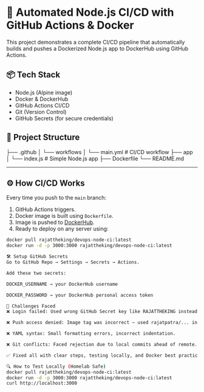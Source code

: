 # 🚀 Automated Node.js CI/CD with GitHub Actions & Docker

This project demonstrates a complete CI/CD pipeline that automatically builds and pushes a Dockerized Node.js app to DockerHub using GitHub Actions.

## 📦 Tech Stack
- Node.js (Alpine image)
- Docker & DockerHub
- GitHub Actions CI/CD
- Git (Version Control)
- GitHub Secrets (for secure credentials)

## 📁 Project Structure
├── .github
│ └── workflows
│ └── main.yml # CI/CD workflow
├── app
│ └── index.js # Simple Node.js app
├── Dockerfile
└── README.md

---

## ⚙️ How CI/CD Works

Every time you push to the `main` branch:

1. GitHub Actions triggers.
2. Docker image is built using `Dockerfile`.
3. Image is pushed to [DockerHub](https://hub.docker.com/repository/docker/rajattheking/devops-node-ci).
4. Ready to deploy on any server using:

```bash
docker pull rajattheking/devops-node-ci:latest
docker run -d -p 3000:3000 rajattheking/devops-node-ci:latest

🛠️ Setup GitHub Secrets
Go to GitHub Repo → Settings → Secrets → Actions.

Add these two secrets:

DOCKER_USERNAME → your DockerHub username

DOCKER_PASSWORD → your DockerHub personal access token

🤯 Challenges Faced
❌ Login failed: Used wrong GitHub Secret key like RAJATTHEKING instead of DOCKER_USERNAME.

❌ Push access denied: Image tag was incorrect — used rajatpatra/... instead of rajattheking/....

❌ YAML syntax: Small formatting errors, incorrect indentation.

❌ Git conflicts: Faced rejection due to local commits ahead of remote.

✅ Fixed all with clear steps, testing locally, and Docker best practices.

🔍 How to Test Locally (Homelab Safe)
docker pull rajattheking/devops-node-ci:latest
docker run -d -p 3000:3000 rajattheking/devops-node-ci:latest
curl http://localhost:3000
